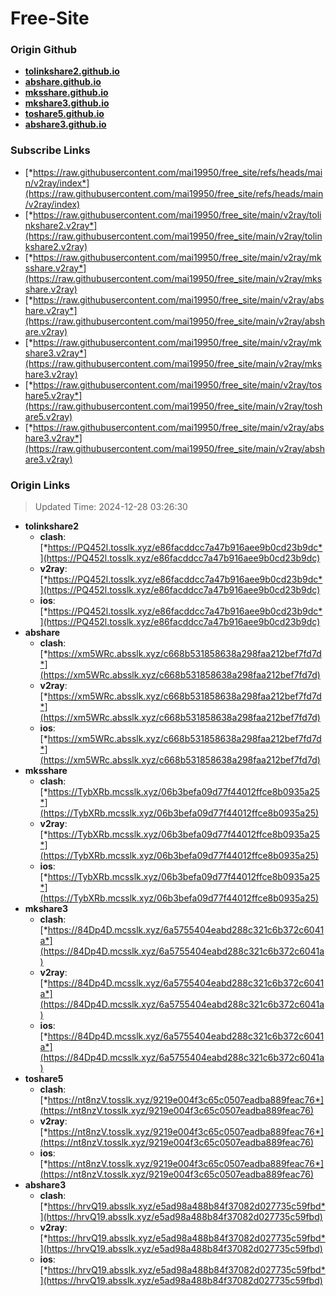# Free-Site

### Origin Github

- [**tolinkshare2.github.io**](https://github.com/tolinkshare2/tolinkshare2.github.io)
- [**abshare.github.io**](https://github.com/abshare/abshare.github.io)
- [**mksshare.github.io**](https://github.com/mksshare/mksshare.github.io)
- [**mkshare3.github.io**](https://github.com/mkshare3/mkshare3.github.io)
- [**toshare5.github.io**](https://github.com/toshare5/toshare5.github.io)
- [**abshare3.github.io**](https://github.com/abshare3/abshare3.github.io)

### Subscribe Links

- [*https://raw.githubusercontent.com/mai19950/free_site/refs/heads/main/v2ray/index*](https://raw.githubusercontent.com/mai19950/free_site/refs/heads/main/v2ray/index)
- [*https://raw.githubusercontent.com/mai19950/free_site/main/v2ray/tolinkshare2.v2ray*](https://raw.githubusercontent.com/mai19950/free_site/main/v2ray/tolinkshare2.v2ray)
- [*https://raw.githubusercontent.com/mai19950/free_site/main/v2ray/mksshare.v2ray*](https://raw.githubusercontent.com/mai19950/free_site/main/v2ray/mksshare.v2ray)
- [*https://raw.githubusercontent.com/mai19950/free_site/main/v2ray/abshare.v2ray*](https://raw.githubusercontent.com/mai19950/free_site/main/v2ray/abshare.v2ray)
- [*https://raw.githubusercontent.com/mai19950/free_site/main/v2ray/mkshare3.v2ray*](https://raw.githubusercontent.com/mai19950/free_site/main/v2ray/mkshare3.v2ray)
- [*https://raw.githubusercontent.com/mai19950/free_site/main/v2ray/toshare5.v2ray*](https://raw.githubusercontent.com/mai19950/free_site/main/v2ray/toshare5.v2ray)
- [*https://raw.githubusercontent.com/mai19950/free_site/main/v2ray/abshare3.v2ray*](https://raw.githubusercontent.com/mai19950/free_site/main/v2ray/abshare3.v2ray)

### Origin Links

> Updated Time: 2024-12-28 03:26:30

- **tolinkshare2**
  - **clash**: [*https://PQ452l.tosslk.xyz/e86facddcc7a47b916aee9b0cd23b9dc*](https://PQ452l.tosslk.xyz/e86facddcc7a47b916aee9b0cd23b9dc)
  - **v2ray**: [*https://PQ452l.tosslk.xyz/e86facddcc7a47b916aee9b0cd23b9dc*](https://PQ452l.tosslk.xyz/e86facddcc7a47b916aee9b0cd23b9dc)
  - **ios**: [*https://PQ452l.tosslk.xyz/e86facddcc7a47b916aee9b0cd23b9dc*](https://PQ452l.tosslk.xyz/e86facddcc7a47b916aee9b0cd23b9dc)
- **abshare**
  - **clash**: [*https://xm5WRc.absslk.xyz/c668b531858638a298faa212bef7fd7d*](https://xm5WRc.absslk.xyz/c668b531858638a298faa212bef7fd7d)
  - **v2ray**: [*https://xm5WRc.absslk.xyz/c668b531858638a298faa212bef7fd7d*](https://xm5WRc.absslk.xyz/c668b531858638a298faa212bef7fd7d)
  - **ios**: [*https://xm5WRc.absslk.xyz/c668b531858638a298faa212bef7fd7d*](https://xm5WRc.absslk.xyz/c668b531858638a298faa212bef7fd7d)
- **mksshare**
  - **clash**: [*https://TybXRb.mcsslk.xyz/06b3befa09d77f44012ffce8b0935a25*](https://TybXRb.mcsslk.xyz/06b3befa09d77f44012ffce8b0935a25)
  - **v2ray**: [*https://TybXRb.mcsslk.xyz/06b3befa09d77f44012ffce8b0935a25*](https://TybXRb.mcsslk.xyz/06b3befa09d77f44012ffce8b0935a25)
  - **ios**: [*https://TybXRb.mcsslk.xyz/06b3befa09d77f44012ffce8b0935a25*](https://TybXRb.mcsslk.xyz/06b3befa09d77f44012ffce8b0935a25)
- **mkshare3**
  - **clash**: [*https://84Dp4D.mcsslk.xyz/6a5755404eabd288c321c6b372c6041a*](https://84Dp4D.mcsslk.xyz/6a5755404eabd288c321c6b372c6041a)
  - **v2ray**: [*https://84Dp4D.mcsslk.xyz/6a5755404eabd288c321c6b372c6041a*](https://84Dp4D.mcsslk.xyz/6a5755404eabd288c321c6b372c6041a)
  - **ios**: [*https://84Dp4D.mcsslk.xyz/6a5755404eabd288c321c6b372c6041a*](https://84Dp4D.mcsslk.xyz/6a5755404eabd288c321c6b372c6041a)
- **toshare5**
  - **clash**: [*https://nt8nzV.tosslk.xyz/9219e004f3c65c0507eadba889feac76*](https://nt8nzV.tosslk.xyz/9219e004f3c65c0507eadba889feac76)
  - **v2ray**: [*https://nt8nzV.tosslk.xyz/9219e004f3c65c0507eadba889feac76*](https://nt8nzV.tosslk.xyz/9219e004f3c65c0507eadba889feac76)
  - **ios**: [*https://nt8nzV.tosslk.xyz/9219e004f3c65c0507eadba889feac76*](https://nt8nzV.tosslk.xyz/9219e004f3c65c0507eadba889feac76)
- **abshare3**
  - **clash**: [*https://hrvQ19.absslk.xyz/e5ad98a488b84f37082d027735c59fbd*](https://hrvQ19.absslk.xyz/e5ad98a488b84f37082d027735c59fbd)
  - **v2ray**: [*https://hrvQ19.absslk.xyz/e5ad98a488b84f37082d027735c59fbd*](https://hrvQ19.absslk.xyz/e5ad98a488b84f37082d027735c59fbd)
  - **ios**: [*https://hrvQ19.absslk.xyz/e5ad98a488b84f37082d027735c59fbd*](https://hrvQ19.absslk.xyz/e5ad98a488b84f37082d027735c59fbd)
